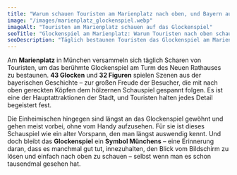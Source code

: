 ```yaml
---
title: "Warum schauen Touristen am Marienplatz nach oben, und Bayern aufs Handy?"
image: "/images/marienplatz_glockenspiel.webp"
imageAlt: "Touristen am Marienplatz schauen auf das Glockenspiel"
seoTitle: "Glockenspiel am Marienplatz: Warum Touristen nach oben schauen und Einheimische nicht"
seoDescription: "Täglich bestaunen Touristen das Glockenspiel am Marienplatz in München – während die Einheimischen vorbeigehen, ohne aufzublicken. Warum das berühmte Glockenspiel bei den einen Begeisterung weckt und bei den anderen kaum Beachtung findet."
---
```


Am **Marienplatz** in München versammeln sich täglich Scharen von Touristen, um das berühmte Glockenspiel am Turm des Neuen Rathauses zu bestaunen. **43 Glocken** und **32 Figuren** spielen Szenen aus der bayerischen Geschichte – zur großen Freude der Besucher, die mit nach oben gereckten Köpfen dem hölzernen Schauspiel gespannt folgen. Es ist eine der Hauptattraktionen der Stadt, und Touristen halten jedes Detail begeistert fest.

Die Einheimischen hingegen sind längst an das Glockenspiel gewöhnt und gehen meist vorbei, ohne vom Handy aufzusehen. Für sie ist dieses Schauspiel wie ein alter Vorspann, den man längst auswendig kennt. Und doch bleibt das **Glockenspiel** ein **Symbol Münchens** – eine Erinnerung daran, dass es manchmal gut tut, innezuhalten, den Blick vom Bildschirm zu lösen und einfach nach oben zu schauen – selbst wenn man es schon tausendmal gesehen hat.
